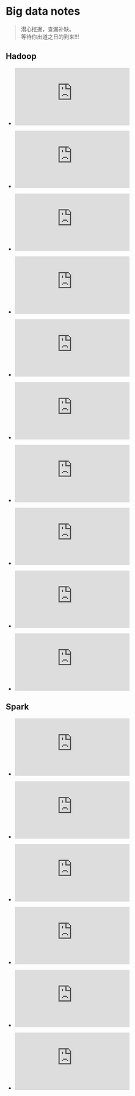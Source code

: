 # Big data notes

> 潜心挖掘，查漏补缺。<br/>
> 等待你出道之日的到来!!!

## Hadoop

- ![大数据简介](https://github.com/Zychaowill/ImgStore/blob/master/Big%20Data/learning%20notes/bigdata_learning_01_what_is_the_bigdata.md)

- ![分布式文件系统HDFS](https://github.com/Zychaowill/ImgStore/blob/master/Big%20Data/learning%20notes/bigdata_learning_02_HDFS.md)

- ![分布式数据收集系统Sqoop & Flume](https://github.com/Zychaowill/ImgStore/blob/master/Big%20Data/learning%20notes/bigdata_learning_03_Sqoop_and_Flume.md)

- ![分布式消息队列Kafka](https://github.com/Zychaowill/ImgStore/blob/master/Big%20Data/learning%20notes/bigdata_learning_04_Kafka.md)

- ![分布式数据库HBase](https://github.com/Zychaowill/ImgStore/blob/master/Big%20Data/learning%20notes/bigdata_learning_05_HBase.md)

- ![分布式计算引擎MR](https://github.com/Zychaowill/ImgStore/blob/master/Big%20Data/learning%20notes/bigdata_learning_06_MR.md)

- ![分布式数据分析引擎Hive(一)](https://github.com/Zychaowill/ImgStore/blob/master/Big%20Data/learning%20notes/bigdata_learning_07_Hive_part_1.md)

- ![分布式数据分析引擎Hive(二)](https://github.com/Zychaowill/ImgStore/blob/master/Big%20Data/learning%20notes/bigdata_learning_07_Hive_part_2.md)

- ![交互式查询引擎Presto](https://github.com/Zychaowill/ImgStore/blob/master/Big%20Data/learning%20notes/bigdata_learning_08_Presto.md)

- ![Hadoop知识总结和案例分析](https://github.com/Zychaowill/ImgStore/blob/master/Big%20Data/learning%20notes/bigdata_learning_09_Hadoop_summary.md)

## Spark

- ![Spark基础](https://github.com/Zychaowill/ImgStore/blob/master/Big%20Data/learning%20notes/bigdata_learning_10_Spark_core.md)

- ![Spark高级程序设计](https://github.com/Zychaowill/ImgStore/blob/master/Big%20Data/learning%20notes/bigdata_learning_11_Spark_advanced_programming.md)

- ![Spark SQL](https://github.com/Zychaowill/ImgStore/blob/master/Big%20Data/learning%20notes/bigdata_learning_12_Spark_SQL.md)

- ![Spark Streaming](https://github.com/Zychaowill/ImgStore/blob/master/Big%20Data/learning%20notes/bigdata_learning_13_Spark_Streaming.md)

- ![MLlib](https://github.com/Zychaowill/ImgStore/blob/master/Big%20Data/learning%20notes/bigdata_learning_14_MLlib.md)

- ![Spark知识总结和案例分析](https://github.com/Zychaowill/ImgStore/blob/master/Big%20Data/learning%20notes/bigdata_learning_15_Spark_summary.md)